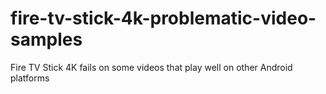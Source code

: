 # fire-tv-stick-4k-problematic-video-samples
Fire TV Stick 4K fails on some videos that play well on other Android platforms 
